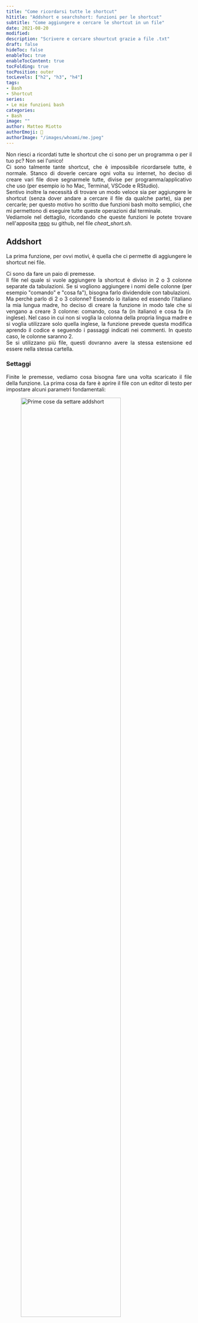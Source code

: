 ```yaml
---
title: "Come ricordarsi tutte le shortcut"
h1title: "Addshort e searchshort: funzioni per le shortcut"
subtitle: "Come aggiungere e cercare le shortcut in un file"
date: 2021-08-20
modified: 
description: "Scrivere e cercare shourtcut grazie a file .txt"
draft: false
hideToc: false
enableToc: true
enableTocContent: true
tocFolding: true
tocPosition: outer
tocLevels: ["h2", "h3", "h4"]
tags:
- Bash
- Shortcut
series:
- Le mie funzioni bash
categories:
- Bash
image: ""
author: Matteo Miotto
authorEmoji: 🤖
authorImage: "/images/whoami/me.jpeg"
---
```

<div style="text-align: justify;">

Non riesci a ricordati tutte le shortcut che ci sono per un programma o per il tuo pc? Non sei l'unico!  
Ci sono talmente tante shortcut, che è impossibile ricordarsele tutte, è normale. Stanco di doverle cercare ogni volta su internet, ho deciso di creare vari file dove segnarmele tutte, divise per programma/applicativo che uso (per esempio io ho Mac, Terminal, VSCode e RStudio).   
Sentivo inoltre la necessità di trovare un modo veloce sia per aggiungere le shortcut (senza dover andare a cercare il file da qualche parte), sia per cercarle; per questo motivo ho scritto due funzioni bash molto semplici, che mi permettono di eseguire tutte queste operazioni dal terminale.  
Vediamole nel dettaglio, ricordando che queste funzioni le potete trovare nell'apposita [repo](https://github.com/mmiots9/bash-functions) su github, nel file *cheat_short.sh*.

## Addshort
La prima funzione, per ovvi motivi, è quella che ci permette di aggiungere le shortcut nei file.

Ci sono da fare un paio di premesse.  
Il file nel quale si vuole aggiungere la shortcut è diviso in 2 o 3 colonne separate da tabulazioni. Se si vogliono aggiungere i nomi delle colonne (per esempio "comando" e "cosa fa"), bisogna farlo dividendole con tabulazioni.  
Ma perchè parlo di 2 o 3 colonne? Essendo io italiano ed essendo l'italiano la mia lungua madre, ho deciso di creare la funzione in modo tale che si vengano a creare 3 colonne: comando, cosa fa (in italiano) e cosa fa (in inglese). Nel caso in cui non si voglia la colonna della propria lingua madre e si voglia utilizzare solo quella inglese, la funzione prevede questa modifica aprendo il codice e seguendo i passaggi indicati nei commenti. In questo caso, le colonne saranno 2.  
Se si utilizzano più file, questi dovranno avere la stessa estensione ed essere nella stessa cartella.

### Settaggi
Finite le premesse, vediamo cosa bisogna fare una volta scaricato il file della funzione.
La prima cosa da fare è aprire il file con un editor di testo per impostare alcuni parametri fondamentali:
<figure id="settaggi_iniziali">
  <img src="/images/Bash/addshort_searchshort/addsh2set.png" alt="Prime cose da settare addshort" width=80%>
  <figcaption style="text-align:center;">Figura 1: settaggi iniziali per le funzioni addshort e searchshort</figcaption>
</figure>

***arr***: array dei nomi dei file, <u>senza</u> estensione e path  
***ext***: estensione dei file  
***filepath***: il path della cartella dove sono i file, consiglio vivamente di mettere il path completo dalla home directory.
***whatdoes***: se volete avere la colonna della vostra lingua, questa sarà la stringa corrispondente alla domanda "What it does?" (cosa fa la shortcut) che verrà posta nel terminale.

L'altra modifica da fare è di commentare e di uncommentare le linee relative alla possibilità della doppia lingua, in base alle proprie esigenze (vedi figura sottostante).
<img src="/images/Bash/addshort_searchshort/comment-uncommentadd.png" alt="Settaggi per seconda lingua" width=80%>

### Lancio della funzione
Ora, dopo aver aggiunto il file della funzione nel path del terminale, siamo pronti per lanciarla tramite il comando *addshort*.

<div style="text-align:center">
<video height=300px width=auto controls>
  <source src="/images/Bash/addshort_searchshort/addshort.mov">
</video>
</div>

<p style="margin-bottom:0;">Il video mostra i vari passaggi:</p>
<ol>
<li>In quale file va aggiunta la shortcut?</li>
<li>Inserire la shortcut: in questo momento, la funzione <b>verifica</b> se è già esistente, in tal caso si ferma e comunica questo all'utente</li>
<li>Inserire cosa fa nella lingua madre</li>
<li>Inserire cosa fa in inglese</li>
<li>Richiesta se si vuole aggiungere un'altra shortcut allo stesso file</li>
</ol>

A questo punto, la funzione aggiunge queste informazioni al file selezionato.

## Searchshort
Questa funzione permette di cercare una shortcut che non ci si ricorda inserendo parole chiave. La funzione, di per sè, è molto semplice: è come se fosse un grep alla fin fine, solo che qui la si può lanciare da qualunque directory si sia dentro.

### Settaggi
Anche in questo caso, ci sono dei settaggi da implementare: gli stessi della funzione precedente (vedi figura <a href="#settaggi_iniziali">1</a>).

Anche in questo caso, c'è da commentare o uncommentare un paio di comandi, in base alla presenza o meno della seconda lingua.
<img src="/images/Bash/addshort_searchshort/comment-uncommentsearch.png" alt="Settaggi per seconda lingua" width=80%>

### Lancio della funzione
Come prima, avendo aggiunto il file della funzione nel path, si lancia col comando *searchshort*.

<div style="text-align:center">
<video height=300px width=auto controls>
  <source src="/images/Bash/addshort_searchshort/searchshort.mov">
</video>
</div>

Come si può vedere dal video, la procedura è molto immediata: si sceglie in quale file cercare la shortcut e si inseriscono le parole chiave.  
**N.B.:** Non è necessario che le parole siano in ordine corretto!

Se non ci sono risultati con quella combinazione di parole, verrò proiettato un messaggio. Si deve dunque o riprovare con un'altra combinazione, oppure inserire quella shortcut prima di cercarla.

## Conclusioni
Spero che questa breve guida sull'utilizzo di queste due semplici funzioni sia chiara e utile.  
Come vedrete dal codice, non c'è sempre bisogno di creare funzioni super complicate e macchinose, a volte la semplicità paga.



</div>